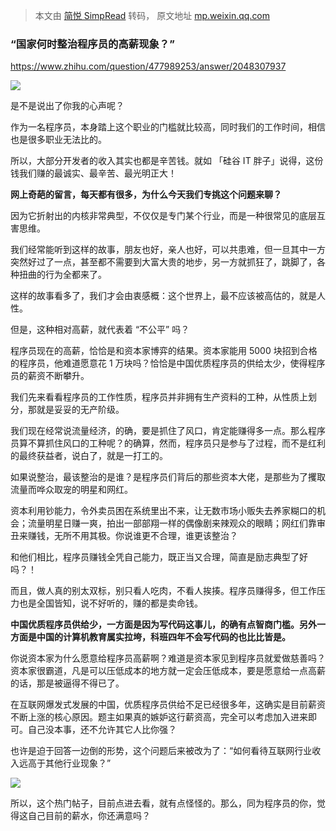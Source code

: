 > 本文由 [简悦 SimpRead](http://ksria.com/simpread/) 转码， 原文地址 [mp.weixin.qq.com](https://mp.weixin.qq.com/s/8l8x4nTJo1IIuQlH2TAFFA)

### **“国家何时整治程序员的高薪现象？”**  

https://www.zhihu.com/question/477989253/answer/2048307937

![](https://mmbiz.qpic.cn/mmbiz_png/fEsWkVrSk55JBkWZlibNCHfwgsPGm6ZHg3icFcb9EXsjYeDSib2sdg1c3UTSzls9aeSpWFZicDMkZ2yeQAC3ibJxqjQ/640?wx_fmt=png)

是不是说出了你我的心声呢？

作为一名程序员，本身踏上这个职业的门槛就比较高，同时我们的工作时间，相信也是很多职业无法比的。

所以，大部分开发者的收入其实也都是辛苦钱。就如 「硅谷 IT 胖子」说得，这份钱我们赚的最诚实、最辛苦、最光明正大！

**网上奇葩的留言，每天都有很多，为什么今天我们专挑这个问题来聊？**

因为它折射出的内核非常典型，不仅仅是专门某个行业，而是一种很常见的底层互害思维。

我们经常能听到这样的故事，朋友也好，亲人也好，可以共患难，但一旦其中一方突然好过了一点，甚至都不需要到大富大贵的地步，另一方就抓狂了，跳脚了，各种扭曲的行为全都来了。

这样的故事看多了，我们才会由衷感概：这个世界上，最不应该被高估的，就是人性。

但是，这种相对高薪，就代表着 “不公平” 吗？

程序员现在的高薪，恰恰是和资本家博弈的结果。资本家能用 5000 块招到合格的程序员，他难道愿意花 1 万块吗？恰恰是中国优质程序员的供给太少，使得程序员的薪资不断攀升。

我们先来看看程序员的工作性质，程序员并非拥有生产资料的工种，从性质上划分，那就是妥妥的无产阶级。

我们现在经常说流量经济，的确，要是抓住了风口，肯定能赚得多一点。那么程序员算不算抓住风口的工种呢？的确算，然而，程序员只是参与了过程，而不是红利的最终获益者，说白了，就是一打工的。

如果说整治，最该整治的是谁？是程序员们背后的那些资本大佬，是那些为了攫取流量而哗众取宠的明星和网红。

资本利用钞能力，令外卖员困在系统里出不来，让无数市场小贩失去养家糊口的机会；流量明星日赚一爽，拍出一部部翔一样的偶像剧来辣观众的眼睛；网红们靠审丑来赚钱，无所不用其极。你说谁更不合理，谁更该整治？

和他们相比，程序员赚钱全凭自己能力，既正当又合理，简直是励志典型了好吗？！

而且，做人真的别太双标，别只看人吃肉，不看人挨揍。程序员赚得多，但工作压力也是全国皆知，说不好听的，赚的都是卖命钱。

**中国优质程序员供给少，一方面是因为写代码这事儿，的确有点智商门槛。另外一方面是中国的计算机教育属实拉垮，科班四年不会写代码的也比比皆是。**

你说资本家为什么愿意给程序员高薪啊？难道是资本家见到程序员就爱做慈善吗？资本家很霸道，凡是可以压低成本的地方就一定会压低成本，要是愿意给一点高薪的话，那是被逼得不得已了。  

在互联网爆发式发展的中国，优质程序员供给不足已经很多年，这确实是目前薪资不断上涨的核心原因。题主如果真的嫉妒这行薪资高，完全可以考虑加入进来即可。自己没本事，还不允许其它人比你强？

也许是迫于回答一边倒的形势，这个问题后来被改为了：“如何看待互联网行业收入远高于其他行业现象？”

![](https://mmbiz.qpic.cn/mmbiz_png/fEsWkVrSk55JBkWZlibNCHfwgsPGm6ZHgicXic5FEBYIj5D35JMg0mQmeNtZlV7ynSTFz6QyTfbOolNzXfeOWYSsw/640?wx_fmt=png)

所以，这个热门帖子，目前点进去看，就有点怪怪的。那么，同为程序员的你，觉得这自己目前的薪水，你还满意吗？